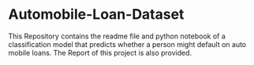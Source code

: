 # Automobile-Loan-Dataset
This Repository contains the readme file and python notebook of a classification model that predicts whether a person might default on auto mobile loans.
The Report of this project is also provided.
